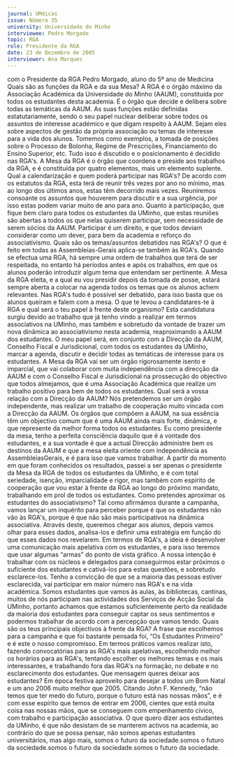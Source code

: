 ```yaml
---
journal: UMdicas
issue: Número 35
university: Universidade do Minho
interviewee: Pedro Morgado
topic: RGA
role: Presidente da RGA
date: 23 de Dezembro de 2005
interviewer: Ana Marques
---
```

com o Presidente da RGA
Pedro Morgado, aluno do 5º ano de Medicina
Quais são as funções da RGA e da sua Mesa?
A RGA é o órgão máximo da Associação Académica
da Universidade do Minho (AAUM), constituída por
todos os estudantes desta academia. É o órgão que
decide e delibera sobre todas as temáticas da
AAUM. As suas funções estão definidas
estatutariamente, sendo o seu papel nuclear
deliberar sobre todos os assuntos de interesse
académico e que digam respeito à AAUM. Sejam
eles sobre aspectos de gestão da própria
associação ou temas de interesse para a vida dos
alunos. Tomemos como exemplos, a tomada de
posições sobre o Processo de Bolonha, Regime de
Prescrições, Financiamento do Ensino Superior,
etc. Tudo isso é discutido e o posicionamento é
decidido nas RGA's. A Mesa da RGA é o órgão que
coordena e preside aos trabalhos da RGA, e é
constituída por quatro elementos, mais um
elemento suplente.
Qual a calendarização e quem poderá participar
nas RGA's?
De acordo com os estatutos da RGA, esta terá de
reunir três vezes por ano no mínimo, mas ao longo
dos últimos anos, estas têm decorrido mais vezes.
Reuniremos consoante os assuntos que houverem
para discutir e a sua urgência, por isso estas podem
variar muito de ano para ano. Quanto à
participação, que fique bem claro para todos os
estudantes da UMinho, que estas reuniões são
abertas a todos os que nelas quiserem participar,
sem necessidade de serem sócios da AAUM.
Participar é um direito, e que todos deviam
considerar como um dever, para bem da academia
e reforço do associativismo.
Quais são os temas/assuntos debatidos nas
RGA's?
O que é feito em todas as Assembleias-Gerais
aplica-se também às RGA's. Quando se efectua
uma RGA, há sempre uma ordem de trabalhos que
terá de ser respeitada, no entanto há períodos
antes e após os trabalhos, em que os alunos
poderão introduzir algum tema que entendam ser
pertinente. A Mesa da RGA eleita, e a qual eu vou
presidir depois da tomada de posse, estará sempre
aberta a colocar na agenda todos os temas que os
alunos achem relevantes. Nas RGA's tudo é
possível ser debatido, para isso basta que os
alunos queiram e falem com a mesa.
O que te levou a candidatares-te à RGA e qual
será o teu papel à frente deste organismo?
Esta candidatura surgiu devido ao trabalho que já
tenho vindo a realizar em termos associativos na
UMinho, mas também e sobretudo da vontade de
trazer um nova dinâmica ao associativismo nesta
academia, reaproximando a AAUM dos estudantes.
O meu papel será, em conjunto com a Direcção da
AAUM, Conselho Fiscal e Jurisdicional, com todos
os estudantes da UMinho, marcar a agenda,
discutir e decidir todas as temáticas de interesse
para os estudantes. A Mesa da RGA vai ser um
órgão rigorosamente isento e imparcial, que vai
colaborar com muita independência com a direcção
da AAUM e com o Conselho Fiscal e Jurisdicional
na prossecução do objectivo que todos almejamos,
que é uma Associação Académica que realize um
trabalho positivo para bem de todos os estudantes.
Qual será a vossa relação com a Direcção da
AAUM?
Nós pretendemos ser um órgão independente, mas
realizar um trabalho de cooperação muito vincada
com a Direcção da AAUM. Os órgãos que compõem
a AAUM, na sua essência têm um objectivo comum
que é uma AAUM ainda mais forte, dinâmica, e que
represente da melhor forma todos os estudantes.
Eu como presidente da mesa, tenho a perfeita
consciência daquilo que é a vontade dos
estudantes, e a sua vontade é que a actual Direcção
administre bem os destinos da AAUM e que a mesa
eleita oriente com independência as AssembleiasGerais, e é para isso que vamos trabalhar. A partir
do momento em que foram conhecidos os
resultados, passei a ser apenas o presidente da
Mesa da RGA de todos os estudantes da UMinho, e
é com total seriedade, isenção, imparcialidade e
rigor, mas também com espírito de cooperação que
vou estar à frente da RGA ao longo do próximo
mandato, trabalhando em prol de todos os
estudantes.
Como pretendes aproximar os estudantes do
associativismo?
Tal como afirmámos durante a campanha, vamos
lançar um inquérito para perceber porque é que os
estudantes não vão às RGA's, porque é que não
são mais participativos na dinâmica associativa.
Através deste, queremos chegar aos alunos,
depois vamos olhar para esses dados, analisa-los e
definir uma estratégia em função do que esses
dados nos revelarem. Em termos de RGA's, a ideia
é desenvolver uma comunicação mais apelativa
com os estudantes, e para isso teremos que usar
algumas “armas” do ponto de vista gráfico. A nossa
intenção é trabalhar com os núcleos e delegados
para conseguirmos estar próximos o suficiente dos
estudantes e cativá-los para estas questões, e
sobretudo esclarece-los. Tenho a convicção de que
se a maioria das pessoas estiver esclarecida, vai
participar em maior número nas RGA's e na vida
académica. Somos estudantes que vamos às
aulas, às bibliotecas, cantinas, muitos de nós
participam nas actividades dos Serviços de Acção
Social da UMinho, portanto achamos que estamos
suficientemente perto da realidade da maioria dos
estudantes para conseguir captar os seus
sentimentos e podermos trabalhar de acordo com a
percepção que vamos tendo.
Quais são os teus principais objectivos à frente
da RGA?
A frase que escolhemos para a campanha e que foi
bastante pensada foi, “Os Estudantes Primeiro” e é
este o nosso compromisso. Em termos práticos
vamos realizar isto, fazendo convocatórias para as
RGA's mais apelativas, escolhendo melhor os
horários para as RGA's, tentando escolher os
melhores temas e os mais interessantes, e
trabalhando fora das RGA's na formação, no debate
e no esclarecimento dos estudantes.
Que mensagem queres deixar aos estudantes?
Em época festiva aproveito para desejar a todos um
Bom Natal e um ano 2006 muito melhor que 2005.
Citando John F. Kennedy, “não temos que ter medo
do futuro, porque o futuro está nas nossas mãos”, e
é com esse espírito que temos de entrar em 2006,
cientes que está muita coisa nas nossas mãos, que
se conseguem com empenhamento cívico, com
trabalho e participação associativa. O que quero
dizer aos estudantes da UMinho, é que não
desistam de se manterem activos na academia, ao
contrário do que se possa pensar, não somos
apenas estudantes universitários, mas algo mais,
somos o futuro da sociedade.somos o futuro da sociedade.somos o futuro da sociedade.somos o futuro da sociedade.